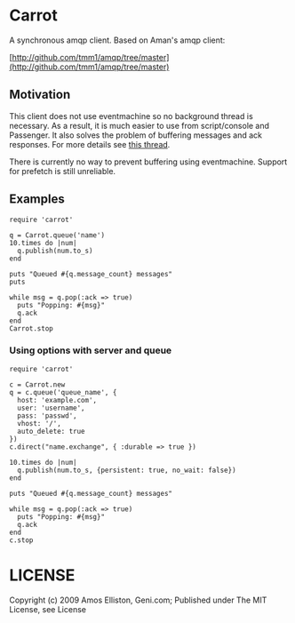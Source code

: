 # Carrot

A synchronous amqp client. Based on Aman's amqp client:

[http://github.com/tmm1/amqp/tree/master](http://github.com/tmm1/amqp/tree/master)

## Motivation

This client does not use eventmachine so no background thread is necessary. As a result, it is much easier to use from script/console and Passenger. It also solves the problem of buffering messages and ack responses. For more details see [this thread](http://groups.google.com/group/ruby-amqp/browse_thread/thread/fdae324a0ebb1961/fa185fdce1841b68).

There is currently no way to prevent buffering using eventmachine. Support for prefetch is still unreliable.

## Examples
    
    require 'carrot'

    q = Carrot.queue('name')
    10.times do |num|
      q.publish(num.to_s)
    end
    
    puts "Queued #{q.message_count} messages"
    puts
    
    while msg = q.pop(:ack => true)
      puts "Popping: #{msg}"
      q.ack
    end
    Carrot.stop
    

### Using options with server and queue

    require 'carrot'

    c = Carrot.new
    q = c.queue('queue_name', {
      host: 'example.com',
      user: 'username',
      pass: 'passwd',
      vhost: '/',
      auto_delete: true
    })
    c.direct("name.exchange", { :durable => true })

    10.times do |num|
      q.publish(num.to_s, {persistent: true, no_wait: false})
    end

    puts "Queued #{q.message_count} messages"
    
    while msg = q.pop(:ack => true)
      puts "Popping: #{msg}"
      q.ack
    end
    c.stop

# LICENSE

Copyright (c) 2009 Amos Elliston, Geni.com; Published under The MIT License, see License
